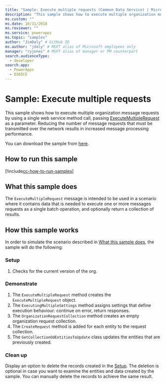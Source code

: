 ```yaml
---
title: "Sample: Execute multiple requests (Common Data Service) | Microsoft Docs" # Intent and product brand in a unique string of 43-59 chars including spaces
description: "This sample shows how to execute multiple organization messages requestsby using a single web service method call." # 115-145 characters including spaces. This abstract displays in the search result.
ms.custom: ""
ms.date: 10/31/2018
ms.reviewer: ""
ms.service: powerapps
ms.topic: "samples"
author: "JimDaly" # GitHub ID
ms.author: "jdaly" # MSFT alias of Microsoft employees only
manager: "ryjones" # MSFT alias of manager or PM counterpart
search.audienceType: 
  - developer
search.app: 
  - PowerApps
  - D365CE
---
```

# Sample: Execute multiple requests

This sample shows how to execute multiple organization message requests by using a single web service method call, passing [ExecuteMultipleRequest](https://docs.microsoft.com/dotnet/api/microsoft.xrm.sdk.messages.executemultiplerequest?view=dynamics-general-ce-9) as a parameter. Reducing the number of message requests that must be transmitted over the network results in increased message processing performance.

You can download the sample from [here](https://github.com/Microsoft/PowerApps-Samples/tree/master/cds/orgsvc/C%23/ExecutemultipleRequests).

## How to run this sample

[!include[cc-how-to-run-samples](../../includes/cc-how-to-run-samples.md)]

## What this sample does

The `ExecuteMultipleRequest` message is intended to be used in a scenario where it contains data that is needed to execute one or more messages requests as a single batch operation, and optionally return a collection of results.

## How this sample works

In order to simulate the scenario described in [What this sample does](#what-this-sample-does), the sample will do the following:

### Setup

1. Checks for the current version of the org.

### Demonstrate

1. The `ExecuteMultipleRequest` method creates the `ExecuteMultipleRequest` object.
1. The `ExecutingMultipleSettings` method assigns settings that define execution behaviour: continue on error, return responses.
1. The `OrganizationRequestCollection` method creates an empty organization request collection.
1. The `CreateRequest` method is added for each entity to the request collection.
1. The `GetCollectionOdEntitiesToUpdate` class updates the entities that are previously created.


### Clean up

Display an option to delete the records created in the [Setup](#setup). The deletion is optional in case you want to examine the entities and data created by the sample. You can manually delete the records to achieve the same result.
